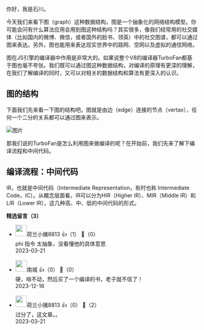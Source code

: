 你好，我是石川。

今天我们来看下图（graph）这种数据结构，图是一个抽象化的网络结构模型。你可能会问有什么算法应用会用到图这种结构吗？其实很多，像我们经常用的社交媒体（比如国内的微博、微信，或者国外的脸书、领英）中的社交图谱，都可以通过图来表达。另外，图也能用来表达现实世界中的路网、空网以及虚拟的通信网络。

图在JS引擎的编译器中作用是非常大的。如果说整个V8的编译器TurboFan都基于图也毫不夸张。我们既可以通过图这种数据结构，对编译的原理有更深的理解，在我们了解编译的同时，又可以对相关的数据结构和算法有更深入的认识。

## 图的结构

下面我们先来看一下图的结构吧。图就是由边（edge）连接的节点（vertax），任何一个二分的关系都可以通过图来表示。

![图片](https://static001.geekbang.org/resource/image/dd/7f/dd449c673188afaf677a5d127f3ce07f.png?wh=1346x732)

那我们说的TurboFan是怎么利用图来做编译的呢？在开始前，我们先来了解下编译流程和中间代码。

## 编译流程：中间代码

IR，也就是中间代码（Intermediate Representation，有时也称 Intermediate Code，IC）。从概念层面看，IR可以分为HIR（Higher IR）、MIR（Middle IR）和LIR（Lower IR），这几种高、中、低的中间代码的形式。
<div><strong>精选留言（3）</strong></div><ul>
<li><img src="https://static001.geekbang.org/account/avatar/00/11/55/28/66bf4bc4.jpg" width="30px"><span>荷兰小猪8813</span> 👍（1） 💬（0）<div>phi 指令 太抽象，没看懂他的具体意思</div>2023-03-21</li><br/><li><img src="https://static001.geekbang.org/account/avatar/00/15/04/1c/7899bab4.jpg" width="30px"><span>南城</span> 👍（0） 💬（0）<div>硬，啃不动，然后买了一个编译的书，老子就不信了！</div>2023-12-16</li><br/><li><img src="https://static001.geekbang.org/account/avatar/00/11/55/28/66bf4bc4.jpg" width="30px"><span>荷兰小猪8813</span> 👍（0） 💬（2）<div>过分了，这文章。。</div>2023-03-21</li><br/>
</ul>